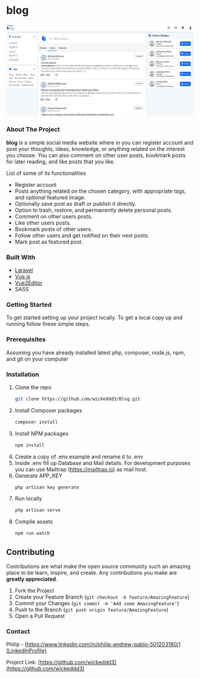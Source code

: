 <!-- WEBSITE NAME -->
# blog

<!-- WEBSITE SCREENSHOT -->
![Website Screen Shot](blog_screenshot.jpg)

<!-- ABOUT THE PROJECT -->
### About The Project

**blog** is a simple social media website where in you can register account and post your thoughts, ideas, knowledge, or anything related on the interest you choose. You can also comment on other user posts, bookmark posts for later reading, and like posts that you like.

List of some of its functionalities
* Register account
* Posts anything related on the chosen category, with appropriate tags, and optional featured image.
* Optionally save post as draft or publish it directly. 
* Option to trash, restore, and permanently delete personal posts.
* Comment on other users posts.
* Like other users posts.
* Bookmark posts of other users.
* Follow other users and get notified on their next posts.
* Mark post as featured post.

### Built With

* [Laravel](https://laravel.com)
* [Vue.js](https://vuejs.org)
* [Vue2Editor](https://www.vue2editor.com/)
* SASS

<!-- GETTING STARTED -->
### Getting Started

To get started setting up your project locally. To get a local copy up and running follow these simple steps.

### Prerequisites
Assuming you have already installed latest php, composer, node.js, npm, and git on your computer

### Installation

1. Clone the repo
   ```sh
   git clone https://github.com/wickeddd3/Blog.git
   ```
2. Install Composer packages
   ```sh
   composer install
   ```
3. Install NPM packages
   ```sh
   npm install
   ```
4. Create a copy of .env.example and rename it to .env
5. Inside .env fill up Database and Mail details.
   For development purposes you can use Mailtrap (https://mailtrap.io)
   as mail host.
6. Generate APP_KEY
   ```sh
   php artisan key generate
   ```
7. Run locally
   ```sh
   php artisan serve
   ```
8. Compile assets
   ```sh
   npm run watch
   ```

<!-- CONTRIBUTING -->
## Contributing

Contributions are what make the open source community such an amazing place to be learn, inspire, and create. Any contributions you make are **greatly appreciated**.

1. Fork the Project
2. Create your Feature Branch (`git checkout -b feature/AmazingFeature`)
3. Commit your Changes (`git commit -m 'Add some AmazingFeature'`)
4. Push to the Branch (`git push origin feature/AmazingFeature`)
5. Open a Pull Request

<!-- CONTACT -->
### Contact

Philip - [https://www.linkedin.com/in/philip-andrew-pablo-501203180/](LinkedInProfile)

Project Link: [https://github.com/wickeddd3](https://github.com/wickeddd3)
